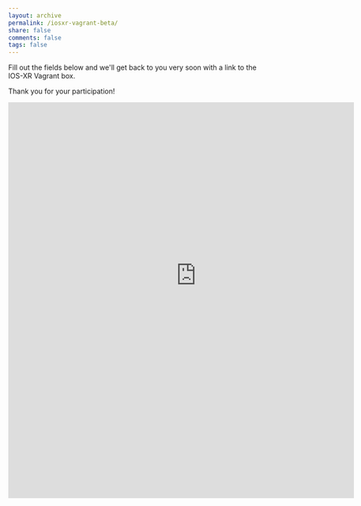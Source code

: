 ```yaml
---
layout: archive
permalink: /iosxr-vagrant-beta/
share: false
comments: false
tags: false
---
```


Fill out the fields below and we'll get back to you very soon with a link to the 
IOS-XR Vagrant box.  

Thank you for your participation!

<div style="width: 700px; height: 800px; overflow: hidden">
<iframe src="https://docs.google.com/forms/d/1BFB-YEhllLuUQqPCxH5Z9UljtkyKLxyMG7lPmYEXReg/viewform?embedded=true" width="760" height="900" frameborder="0" marginheight="0" marginwidth="0" style="position: relative; top: -100px">Loading...</iframe>
</div>
